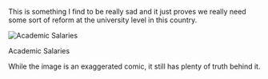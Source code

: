 This is something I find to be really sad and it just proves we really need some sort of reform at the university level in this country.

![Academic Salaries](https://i0.wp.com/alexseifert.wordpress.com/wp-content/uploads/2008/10/phd102008s.jpg?resize=450%2C408 "Academic Salaries")

Academic Salaries

While the image is an exaggerated comic, it still has plenty of truth behind it.